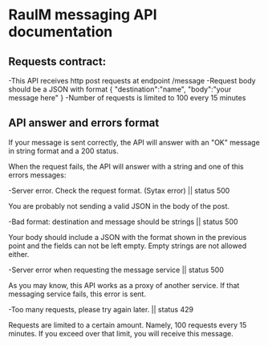 # RaulM messaging API documentation

## Requests contract:

-This API receives http post requests at endpoint /message
-Request body should be a JSON with format 
 {
   "destination":"name",
   "body":"your message here" 
  }
-Number of requests is limited to 100 every 15 minutes

## API answer and errors format

If your message is sent correctly, the API will answer with an "OK" message in string
format and a 200 status. 

When the request fails, the API will answer with a string and one of this errors messages:

  -Server error. Check the request format. (Sytax error) || status 500

  You are probably not sending a valid JSON in the body of the post.

  -Bad format: destination and message should be strings || status 500

  Your body should include a JSON with the format shown in the previous point and
  the fields can not be left empty. Empty strings are not allowed either.

  -Server error when requesting the message service || status 500

  As you may know, this API works as a proxy of another service. If that messaging
  service fails, this error is sent.

  -Too many requests, please try again later. || status 429

  Requests are limited to a certain amount. Namely, 100 requests every 15 minutes.
  If you exceed over that limit, you will receive this message.
